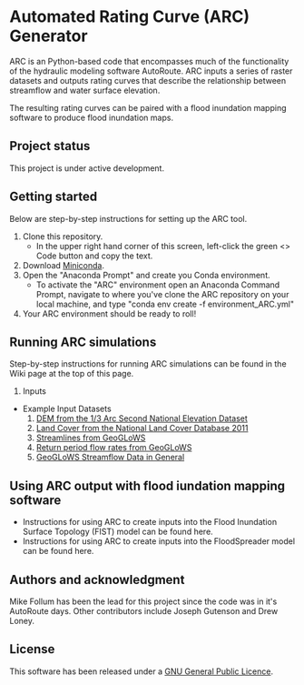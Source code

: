 # Automated Rating Curve (ARC) Generator
ARC is an Python-based code that encompasses much of the functionality of the hydraulic modeling software AutoRoute. ARC inputs a series of raster datasets and outputs rating curves that describe the relationship between streamflow and water surface elevation.

The resulting rating curves can be paired with a flood inundation mapping software to produce flood inundation maps.

## Project status
This project is under active development.

## Getting started
Below are step-by-step instructions for setting up the ARC tool.

1. Clone this repository.
   - In the upper right hand corner of this screen, left-click the green <> Code button and copy the text.
2. Download [Miniconda](https://docs.anaconda.com/miniconda/miniconda-install/).
3. Open the "Anaconda Prompt" and create you Conda environment.
   - To activate the "ARC" environment open an Anaconda Command Prompt, navigate to where you've clone the ARC repository on your local machine, and type "conda env create -f environment_ARC.yml"
4. Your ARC environment should be ready to roll!

## Running ARC simulations
Step-by-step instructions for running ARC simulations can be found in the Wiki page at the top of this page.

1. Inputs
  - Example Input Datasets
     1. [DEM from the 1/3 Arc Second National Elevation Dataset](https://apps.nationalmap.gov/downloader/)
     2. [Land Cover from the National Land Cover Database 2011](https://www.mrlc.gov/data/nlcd-2011-land-cover-conus)
     3. [Streamlines from GeoGLoWS](http://geoglows-v2.s3-website-us-west-2.amazonaws.com/#streams/)
     4. [Return period flow rates from GeoGLoWS](http://geoglows-v2-retrospective.s3-website-us-west-2.amazonaws.com/#return-periods/)
     5. [GeoGLoWS Streamflow Data in General](https://data.geoglows.org/available-data)

## Using ARC output with flood iundation mapping software
- Instructions for using ARC to create inputs into the Flood Inundation Surface Topology (FIST) model can be found here. 
- Instructions for using ARC to create inputs into the FloodSpreader model can be found here. 

## Authors and acknowledgment
Mike Follum has been the lead for this project since the code was in it's AutoRoute days. Other contributors include Joseph Gutenson and Drew Loney.

## License
This software has been released under a [GNU General Public Licence](https://github.com/MikeFHS/automated-rating-curve/blob/main/license.txt). 


